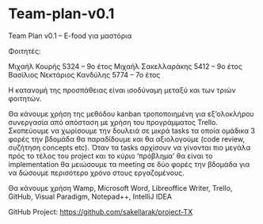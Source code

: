 # Team-plan-v0.1
Team Plan v0.1 – E-food για μαστόρια

Φοιτητές:


Μιχαήλ Κουρής 5324 – 9ο έτος
Μιχαήλ Σακελλαράκης 5412 – 9ο έτος
Βασίλιος Νεκτάριος Κανδύλης 5774 – 7ο έτος



Η κατανομή της προσπάθειας είναι ισοδύναμη μεταξύ και των τριών φοιτητών.

Θα κάνουμε χρήση της μεθόδου kanban τροποποιημένη για εξ’ολοκλήρου συνεργασία από απόσταση με χρήση του προγράμματος Trello. Σκοπεύουμε να χωρίσουμε την δουλειά σε μικρά tasks τα οποία ομάδικα 3 φορές την βδομάδα θα παραδίδουμε και θα αξιολογούμε (code review, συζήτηση concepts etc). Όταν τα tasks αρχίσουν να γίνονται πιο μεγάλα πρός το τέλος του project και το κύριο ‘πρόβλημα’ θα είναι το implementation θα μειώσουμε τα meeting σε δύο φορές την βδομάδα για να δώσουμε περισότερο χρόνο στους εργαζομένους.


Θα κάνουμε χρήση Wamp, Microsoft Word, Libreoffice Writer, Trello, GitHub, Visual Paradigm, Notepad++, IntelliJ IDEA


GitHub Project: https://github.com/sakellarak/project-TX
